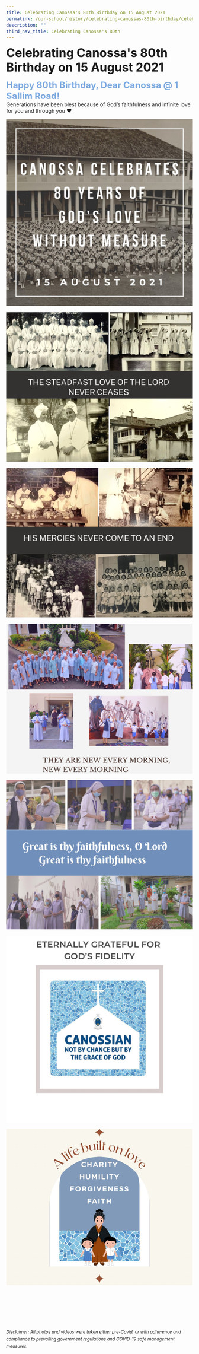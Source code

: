 ```yaml
---
title: Celebrating Canossa's 80th Birthday on 15 August 2021
permalink: /our-school/history/celebrating-canossas-80th-birthday/celebration-15-august-2021/
description: ""
third_nav_title: Celebrating Canossa's 80th
---
```

**<font size=6>Celebrating Canossa's 80th Birthday on 15 August 2021</font>**

**<font size=5 color="#7daadf">Happy 80th Birthday, Dear Canossa @ 1 Sallim Road!</font>**
<br>
Generations have been blest because of God’s faithfulness and infinite love for you and through you ❤️

<center>

![](/images/History/80th%20Birthday%20Photo%201.jpeg)

![](/images/History/80th%20Birthday%20Photo%202.jpeg)

![](/images/History/80th%20Birthday%20Photo%203.jpeg)

![](/images/History/80th%20Birthday%20Photo%204.jpeg)

![](/images/History/80th%20Birthday%20Photo%205.jpeg)

![](/images/History/80th%20Birthday%20Photo%206.jpeg)

![](/images/History/80th%20Birthday%20Photo%207.jpeg)

</center>

<br><br><br><br><br><br>
<sup>_Disclaimer: All photos and videos were taken either pre-Covid, or with adherence and compliance to prevailing government regulations and COVID-19 safe management measures._</sup>